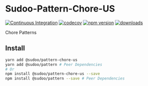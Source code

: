 # Sudoo-Pattern-Chore-US

[![Continuous Integration](https://github.com/SudoDotDog/Sudoo-Pattern-Chore-US/actions/workflows/ci.yml/badge.svg)](https://github.com/SudoDotDog/Sudoo-Pattern-Chore-US/actions/workflows/ci.yml)
[![codecov](https://codecov.io/gh/SudoDotDog/Sudoo-Pattern-Chore-US/branch/main/graph/badge.svg)](https://codecov.io/gh/SudoDotDog/Sudoo-Pattern-Chore-US)
[![npm version](https://badge.fury.io/js/%40sudoo%2Fpattern-chore-us.svg)](https://www.npmjs.com/package/@sudoo/pattern-chore-us)
[![downloads](https://img.shields.io/npm/dm/@sudoo/pattern-chore-us.svg)](https://www.npmjs.com/package/@sudoo/pattern-chore-us)

Chore Patterns

## Install

```sh
yarn add @sudoo/pattern-chore-us
yarn add @sudoo/pattern # Peer Dependencies
# Or
npm install @sudoo/pattern-chore-us --save
npm install @sudoo/pattern --save # Peer Dependencies
```
